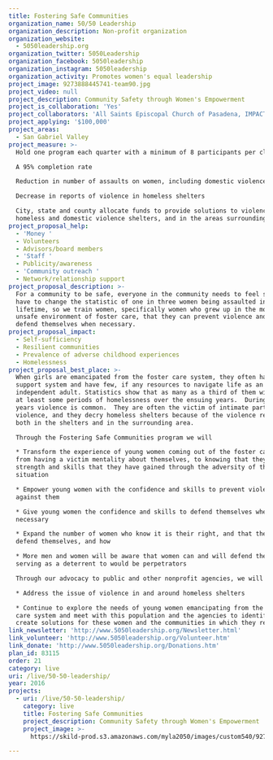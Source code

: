 ```yaml
---
title: Fostering Safe Communities
organization_name: 50/50 Leadership
organization_description: Non-profit organization
organization_website:
  - 5050leadership.org
organization_twitter: 5050Leadership
organization_facebook: 5050leadership
organization_instagram: 5050leadership
organization_activity: Promotes women's equal leadership
project_image: 9273888445741-team90.jpg
project_video: null
project_description: Community Safety through Women's Empowerment
project_is_collaboration: 'Yes'
project_collaborators: 'All Saints Episcopal Church of Pasadena, IMPACT Personal Safety'
project_applying: '$100,000'
project_areas:
  - San Gabriel Valley
project_measure: >-
  Hold one program each quarter with a minimum of 8 participants per class

  A 95% completion rate

  Reduction in number of assaults on women, including domestic violence

  Decrease in reports of violence in homeless shelters

  City, state and county allocate funds to provide solutions to violence in
  homeless and domestic violence shelters, and in the areas surrounding them
project_proposal_help:
  - 'Money '
  - Volunteers
  - Advisors/board members
  - 'Staff '
  - Publicity/awareness
  - 'Community outreach '
  - Network/relationship support
project_proposal_description: >-
  For a community to be safe, everyone in the community needs to feel safe. We
  have to change the statistic of one in three women being assaulted in their
  lifetime, so we train women, specifically women who grew up in the mostly
  unsafe environment of foster care, that they can prevent violence and how to
  defend themselves when necessary.
project_proposal_impact:
  - Self-sufficiency
  - Resilient communities
  - Prevalence of adverse childhood experiences
  - Homelessness
project_proposal_best_place: >-
  When girls are emancipated from the foster care system, they often have no
  support system and have few, if any resources to navigate life as an
  independent adult. Statistics show that as many as a third of them will have
  at least some periods of homelessness over the ensuing years.  During those
  years violence is common.  They are often the victim of intimate partner
  violence, and they decry homeless shelters because of the violence reported
  both in the shelters and in the surrounding area.

  Through the Fostering Safe Communities program we will

  * Transform the experience of young women coming out of the foster care system
  from having a victim mentality about themselves, to knowing that they have
  strength and skills that they have gained through the adversity of their
  situation

  * Empower young women with the confidence and skills to prevent violence
  against them

  * Give young women the confidence and skills to defend themselves when
  necessary

  * Expand the number of women who know it is their right, and that they can
  defend themselves, and how

  * More men and women will be aware that women can and will defend themselves,
  serving as a deterrent to would be perpetrators

  Through our advocacy to public and other nonprofit agencies, we will 

  * Address the issue of violence in and around homeless shelters

  * Continue to explore the needs of young women emancipating from the foster
  care system and meet with this population and the agencies to identify and
  create solutions for these women and the communities in which they reside
link_newsletter: 'http://www.5050leadership.org/Newsletter.html'
link_volunteer: 'http://www.5050leadership.org/Volunteer.htm'
link_donate: 'http://www.5050leadership.org/Donations.htm'
plan_id: 83115
order: 21
category: live
uri: /live/50-50-leadership/
year: 2016
projects:
  - uri: /live/50-50-leadership/
    category: live
    title: Fostering Safe Communities
    project_description: Community Safety through Women's Empowerment
    project_image: >-
      https://skild-prod.s3.amazonaws.com/myla2050/images/custom540/9273888445741-team90.jpg

---
```

